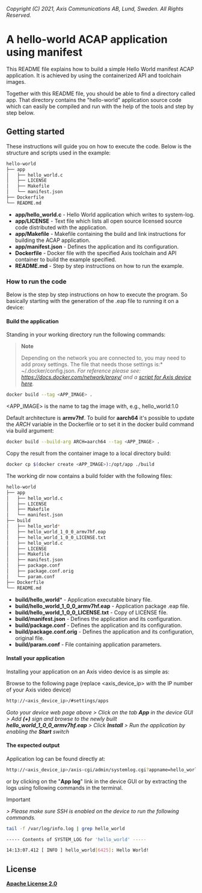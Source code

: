 *Copyright (C) 2021, Axis Communications AB, Lund, Sweden. All Rights Reserved.*

# A hello-world ACAP application using manifest

This README file explains how to build a simple Hello World manifest ACAP application. It is achieved by using the containerized API and toolchain images.

Together with this README file, you should be able to find a directory called app. That directory contains the "hello-world" application source code which can easily be compiled and run with the help of the tools and step by step below.

## Getting started

These instructions will guide you on how to execute the code. Below is the structure and scripts used in the example:

```bash
hello-world
├── app
│   ├── hello_world.c
│   ├── LICENSE
│   ├── Makefile
│   └── manifest.json
├── Dockerfile
└── README.md
```

* **app/hello_world.c** - Hello World application which writes to system-log.
* **app/LICENSE** - Text file which lists all open source licensed source code distributed with the application.
* **app/Makefile** - Makefile containing the build and link instructions for building the ACAP application.
* **app/manifest.json** - Defines the application and its configuration.
* **Dockerfile** - Docker file with the specified Axis toolchain and API container to build the example specified.
* **README.md** - Step by step instructions on how to run the example.

### How to run the code

Below is the step by step instructions on how to execute the program. So basically starting with the generation of the .eap file to running it on a device:

#### Build the application

Standing in your working directory run the following commands:

> **Note**
>
> Depending on the network you are connected to, you may need to add proxy settings.
The file that needs those settings is:* ~/.docker/config.json. *For
reference please see: <https://docs.docker.com/network/proxy/> and a
[script for Axis device here](../FAQs.md#HowcanIset-upnetworkproxysettingsontheAxisdevice?).*

```bash
docker build --tag <APP_IMAGE> .
```

<APP_IMAGE> is the name to tag the image with, e.g., hello_world:1.0

Default architecture is **armv7hf**. To build for **aarch64** it's possible to
update the *ARCH* variable in the Dockerfile or to set it in the docker build
command via build argument:

```bash
docker build --build-arg ARCH=aarch64 --tag <APP_IMAGE> .
```

Copy the result from the container image to a local directory build:

```bash
docker cp $(docker create <APP_IMAGE>):/opt/app ./build
```

The working dir now contains a build folder with the following files:

```bash
hello-world
├── app
│   ├── hello_world.c
│   ├── LICENSE
│   ├── Makefile
│   └── manifest.json
├── build
│   ├── hello_world*
│   ├── hello_world_1_0_0_armv7hf.eap
│   ├── hello_world_1_0_0_LICENSE.txt
│   ├── hello_world.c
│   ├── LICENSE
│   ├── Makefile
│   ├── manifest.json
│   ├── package.conf
│   ├── package.conf.orig
│   └── param.conf
├── Dockerfile
└── README.md
```

* **build/hello_world*** - Application executable binary file.
* **build/hello_world_1_0_0_armv7hf.eap** - Application package .eap file.
* **build/hello_world_1_0_0_LICENSE.txt** - Copy of LICENSE file.
* **build/manifest.json** - Defines the application and its configuration.
* **build/package.conf** - Defines the application and its configuration.
* **build/package.conf.orig** - Defines the application and its configuration, original file.
* **build/param.conf** - File containing application parameters.

#### Install your application

Installing your application on an Axis video device is as simple as:

Browse to the following page (replace <axis_device_ip> with the IP number of your Axis video device)

```bash
http://<axis_device_ip>/#settings/apps
```

*Goto your device web page above > Click on the tab **App** in the device GUI > Add **(+)** sign and browse to
the newly built **hello_world_1_0_0_armv7hf.eap** > Click **Install** > Run the application by enabling the **Start** switch*

#### The expected output

Application log can be found directly at:

```sh
http://<axis_device_ip>/axis-cgi/admin/systemlog.cgi?appname=hello_world
```

or by clicking on the "**App log**" link in the device GUI or by extracting the logs using following commands in the terminal.

>[!IMPORTANT]
*> Please make sure SSH is enabled on the device to run the following commands.*

```bash
tail -f /var/log/info.log | grep hello_world
```

```sh
----- Contents of SYSTEM_LOG for 'hello_world' -----

14:13:07.412 [ INFO ] hello_world[6425]: Hello World!

```

## License

**[Apache License 2.0](../LICENSE)**
